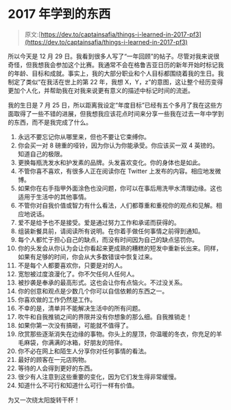 # 2017 年学到的东西

> 原文:[https://dev.to/captainsafia/things-i-learned-in-2017-pf3](https://dev.to/captainsafia/things-i-learned-in-2017-pf3)

所以今天是 12 月 29 日。我看到很多人写了“一年回顾”的帖子。尽管对我来说很奇怪，但我想我会参加这个比赛。我通常不会在格鲁吉亚日历的新年开始时标记我的年龄、目标和成就。事实上，我的大部分职业和个人目标都围绕着我的生日。我制定了类似“在我活在世上的第 22 年，我想 X，Y，z”的意图，这让整个经历变得更加个人化，并帮助我在对我来说更有意义的描述中标记时间的流逝。

我的生日是 7 月 25 日，所以距离我设定“年度目标”已经有五个多月了我在这些方面取得了一些不错的进展，但我想我应该花点时间来分享一些我在过去一年中学到的东西，而不是我完成了什么。

1.  永远不要忘记你从哪里来，但也不要让它束缚你。
2.  你会买一对 8 磅重的哑铃，因为你认为你能承受。你应该买一双 4 英镑的。知道自己的极限。
3.  更换每瓶洗发水和护发素的品牌。头发喜欢变化。你的身体也是如此。
4.  不管你喜不喜欢，有很多人正在阅读你在 Twitter 上发布的内容。相应地发微博。
5.  如果你在右手指甲外面涂色也没问题，你可以在事后用洗甲水清理边缘。这也适用于生活中的其他事情。
6.  不管你对自我价值或智力有什么看法，人们都尊重和重视你的观点和见解。相应地说话。
7.  爱不是给予也不是接受。爱是通过努力工作和承诺而获得的。
8.  组装新餐具前，请阅读所有说明。在你着手做任何事情之前得到通知。
9.  每个人都忙于担心自己的缺点，而没有时间因为自己的缺点惩罚你。
10.  你的头发会从你认为会让你看起来更成熟的糟糕的短发中重新长出来。同样，如果有足够的时间，你会从大多数错误中恢复过来。
11.  不是每个人都要喜欢你，只要是对的人。
12.  宽恕被过度浪漫化了。你不欠任何人任何人。
13.  被抄袭是奉承的最高形式。这也会让你有点恼火。不过没关系。
14.  你的创意和观点是少数几个你可以自信依赖的东西之一。
15.  你喜欢做的工作仍然是工作。
16.  不幸的是，清单并不能解决生活中的所有问题。
17.  吹牛和自我推销之间的界限并没有你想象的那么细。自我推销走！
18.  如果你第一次没有搞砸，可能就不值得了。
19.  欣赏那些逐渐消失在边缘的事物。你头上的屋顶，你温暖的冬衣，你充足的羊毛麻袋，你满满的冰箱，好朋友的陪伴。
20.  你不必在网上和陌生人分享你对任何事情的看法。
21.  最好的顾客在一元店购物。
22.  等待的人会得到更好的东西。
23.  很少有人注意到这些重要的变化，因为它们发生得非常缓慢。
24.  知道什么不可行和知道什么可行一样有价值。

为又一次绕太阳旋转干杯！